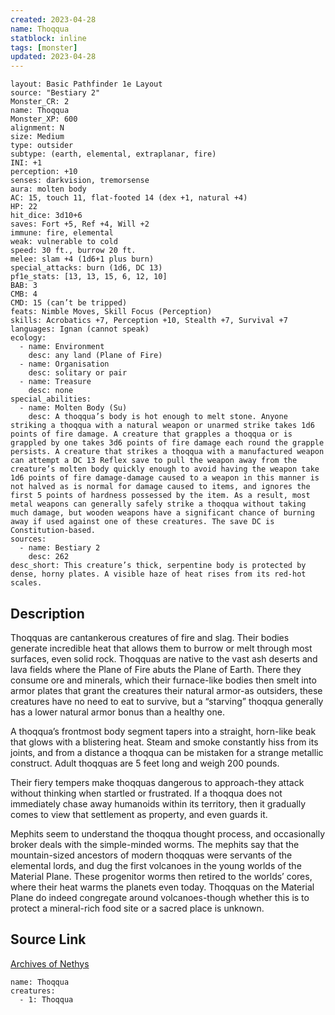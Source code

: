 ```yaml
---
created: 2023-04-28
name: Thoqqua
statblock: inline
tags: [monster]
updated: 2023-04-28
---
```

```statblock
layout: Basic Pathfinder 1e Layout
source: "Bestiary 2"
Monster_CR: 2
name: Thoqqua
Monster_XP: 600
alignment: N
size: Medium
type: outsider
subtype: (earth, elemental, extraplanar, fire)
INI: +1
perception: +10
senses: darkvision, tremorsense
aura: molten body
AC: 15, touch 11, flat-footed 14 (dex +1, natural +4)
HP: 22
hit_dice: 3d10+6
saves: Fort +5, Ref +4, Will +2
immune: fire, elemental
weak: vulnerable to cold
speed: 30 ft., burrow 20 ft.
melee: slam +4 (1d6+1 plus burn)
special_attacks: burn (1d6, DC 13)
pf1e_stats: [13, 13, 15, 6, 12, 10]
BAB: 3
CMB: 4
CMD: 15 (can’t be tripped)
feats: Nimble Moves, Skill Focus (Perception)
skills: Acrobatics +7, Perception +10, Stealth +7, Survival +7
languages: Ignan (cannot speak)
ecology:
  - name: Environment
    desc: any land (Plane of Fire)
  - name: Organisation
    desc: solitary or pair
  - name: Treasure
    desc: none
special_abilities:
  - name: Molten Body (Su)
    desc: A thoqqua’s body is hot enough to melt stone. Anyone striking a thoqqua with a natural weapon or unarmed strike takes 1d6 points of fire damage. A creature that grapples a thoqqua or is grappled by one takes 3d6 points of fire damage each round the grapple persists. A creature that strikes a thoqqua with a manufactured weapon can attempt a DC 13 Reflex save to pull the weapon away from the creature’s molten body quickly enough to avoid having the weapon take 1d6 points of fire damage-damage caused to a weapon in this manner is not halved as is normal for damage caused to items, and ignores the first 5 points of hardness possessed by the item. As a result, most metal weapons can generally safely strike a thoqqua without taking much damage, but wooden weapons have a significant chance of burning away if used against one of these creatures. The save DC is Constitution-based.
sources:
  - name: Bestiary 2
    desc: 262
desc_short: This creature’s thick, serpentine body is protected by dense, horny plates. A visible haze of heat rises from its red-hot scales.
```
## Description
Thoqquas are cantankerous creatures of fire and slag. Their bodies generate incredible heat that allows them to burrow or melt through most surfaces, even solid rock. Thoqquas are native to the vast ash deserts and lava fields where the Plane of Fire abuts the Plane of Earth. There they consume ore and minerals, which their furnace-like bodies then smelt into armor plates that grant the creatures their natural armor-as outsiders, these creatures have no need to eat to survive, but a “starving” thoqqua generally has a lower natural armor bonus than a healthy one.

A thoqqua’s frontmost body segment tapers into a straight, horn-like beak that glows with a blistering heat. Steam and smoke constantly hiss from its joints, and from a distance a thoqqua can be mistaken for a strange metallic construct. Adult thoqquas are 5 feet long and weigh 200 pounds.

Their fiery tempers make thoqquas dangerous to approach-they attack without thinking when startled or frustrated. If a thoqqua does not immediately chase away humanoids within its territory, then it gradually comes to view that settlement as property, and even guards it.

Mephits seem to understand the thoqqua thought process, and occasionally broker deals with the simple-minded worms. The mephits say that the mountain-sized ancestors of modern thoqquas were servants of the elemental lords, and dug the first volcanoes in the young worlds of the Material Plane. These progenitor worms then retired to the worlds’ cores, where their heat warms the planets even today. Thoqquas on the Material Plane do indeed congregate around volcanoes-though whether this is to protect a mineral-rich food site or a sacred place is unknown.
## Source Link
[Archives of Nethys](https://aonprd.com/MonsterDisplay.aspx?ItemName=Thoqqua)
```encounter-table
name: Thoqqua
creatures:
  - 1: Thoqqua
```
